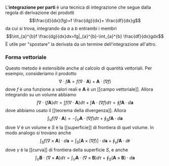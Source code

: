 L'**integrazione per parti** è una tecnica di integrazione che segue dalla regola di derivazione dei prodotti
$$\frac{d}{dx}(fg)=f \frac{dg}{dx}+ \frac{df}{dx}g$$
da cui si trova, integrando da $a$ a $b$ entrambi i membri
$$\int_{a}^{b}f \frac{dg}{dx}dx=fg|_{a}^{b}-\int_{a}^{b} \frac{df}{dx}gdx$$
È utile per "spostare" la derivata da un termine dell'integrazione all'altro.
### Forma vettoriale
Questo metodo è estensibile anche al calcolo di quantità vettoriali. Per esempio, consideriamo il prodotto
$$\nabla\cdot f\mathbf{A}=f(\nabla\cdot\mathbf{A})+\mathbf{A}\cdot(\nabla f)$$
dove $f$ è una funzione a valori reali e $\mathbf{A}$ è un [[campo vettoriale]]. Allora integrando su un volume abbiamo
$$\int \nabla\cdot(f\mathbf{A})d\tau=\int f(\nabla\cdot\mathbf{A})d\tau+\int\mathbf{A}\cdot(\nabla f)d\tau=\oint f\mathbf{A}\cdot d\mathbf{a}$$
dove abbiamo usato il [[teorema della divergenza]]. Allora
$$\int_{V}f(\nabla\cdot\mathbf{A})=-\int_{V}\mathbf{A}\cdot(\nabla f)d\tau+\oint_{S}f\mathbf{A}\cdot d\mathbf{a}$$
dove $V$ è un volume e $S$ è la [[superficie]] di frontiera di quel volume. In modo analogo si trovano anche
$$\int_{S}f(\nabla\times\mathbf{A})\cdot d\mathbf{a}=\int_{S}[\mathbf{A}\times(\nabla f)]\cdot d\mathbf{a}+\oint_{\gamma}f\mathbf{A}\cdot d\mathbf{r}$$
dove $\gamma$ è la [[curva]] di frontiera della superficie $S$, e anche
$$\int_{V}\mathbf{B}\cdot(\nabla\times\mathbf{A})d\tau=\int_{V}\mathbf{A}\cdot(\nabla\times\mathbf{B})d\tau+\oint_{S}(\mathbf{A}\times\mathbf{B})\cdot d\mathbf{a}$$
